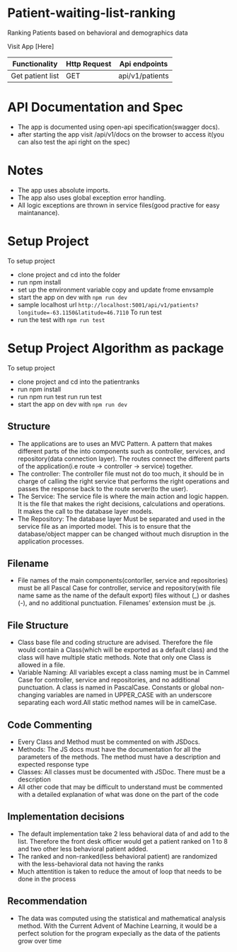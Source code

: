 # Patient-waiting-list-ranking
Ranking Patients based on behavioral and demographics data



Visit App [Here]

|  Functionality     |Http Request   | Api endpoints    |
|  -------------     | ------------- | ---------------- |
| Get patient list | GET           | api/v1/patients        |

# API Documentation and Spec

- The app is documented using open-api specification(swagger docs).
- after starting the app visit /api/v1/docs on the browser to access it(you can also test the api right on the spec)


# Notes

- The app uses absolute imports.
- The app also uses global exception error handling.
- All logic exceptions are thrown in service files(good practive for easy maintanance).

# Setup Project
To setup project
- clone project and cd into the folder
- run npm install
- set up the environment variable copy and update frome envsample
- start the app on dev with `npm run dev`
- sample localhost url `http://localhost:5001/api/v1/patients?longitude=-63.1150&latitude=46.7110`
To run test
- run the test with `npm run test`

# Setup Project Algorithm as  package
To setup project
- clone project and cd into the patientranks
- run npm install
- run npm run test run run test
- start the app on dev with `npm run dev`


## Structure
- The applications are to uses an MVC Pattern. A pattern that makes different parts of the into components such as controller, services, and repository(data connection layer). The routes connect the different parts of the application(i.e route -> controller -> service) together.
- The controller: The controller file must not do too much, it should be in charge of calling the right service that performs the right operations and passes the response back to the route server(to the user).
- The Service: The service file is where the main action and logic happen. It is the file that makes the right decisions, calculations and operations. It makes the call to the database layer models. 
- The Repository: The database layer Must be separated and used in the service file as an imported model. This is to ensure that the database/object mapper can be changed without much disruption in the application processes.
## Filename
- File names of the main components(contorller, service and repositories) must be all Pascal Case for controller, service and repository(with file name same as the name of the default export) files without (_) or dashes (-), and no additional punctuation. Filenames’ extension must be .js. 
## File Structure
- Class base file and coding structure are advised. Therefore the file would contain a Class(which will be exported as a default class) and the class will have multiple static methods. Note that only one Class is allowed in a file.
- Variable Naming: All variables except a class naming must be in Cammel Case for controller, service and repositories, and no additional punctuation. A class is named in PascalCase. Constants or global non-changing variables are named in UPPER_CASE with an underscore separating each word.All static method names will be in camelCase.
## Code Commenting
- Every Class and Method must be commented on with JSDocs. 
- Methods: The JS docs must have the documentation for all the parameters of the methods. The method must have a description and expected response type
- Classes: All classes must be documented with JSDoc. There must be a description
- All other code that may be difficult to understand must be commented with a detailed explanation of what was done on the part of the code

## Implementation decisions
- The default implementation take 2 less behavioral data of and add to the list. Therefore the front desk officer would get a patient ranked on 1 to 8 and two other less behavioral patient added.
- The ranked and non-ranked(less behavioral patient) are randomized with the less-behavioral data not having the ranks
- Much attentition is taken to reduce the amout of loop that needs to be done in the process

## Recommendation
- The data was computed using the statistical and mathematical analysis method. With the Current Advent of Machine Learning, it would be a perfect solution for the program expecially as the data of the patients grow over time

